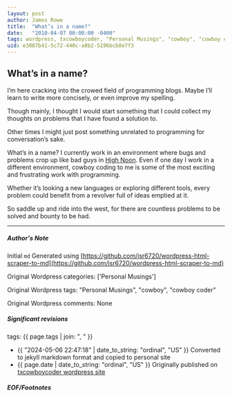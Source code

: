 ```yaml
---
layout: post
author: James Rowe
title:  "What’s in a name?"
date:   "2010-04-07 00:00:00 -0400"
tags: wordpress, txcowboycoder, "Personal Musings", "cowboy", "cowboy coder"
uid: e3087b41-5c72-448c-a8b2-5196bcb8e7f3
---
```



## What’s in a name?


I’m here cracking into the crowed field of programming blogs. Maybe I’ll learn to write more concisely, or even improve my spelling.


Though mainly, I thought I would start something that I could collect my thoughts on problems that I have found a solution to.


Other times I might just post something unrelated to programming for conversation’s sake.


What’s in a name? I currently work in an environment where bugs and problems crop up like bad guys in [High Noon](http://www.imdb.com/title/tt0044706/ "High Noon"). Even if one day I work in a different environment, cowboy coding to me is some of the most exciting and frustrating work with programming.


Whether it’s looking a new languages or exploring different tools, every problem could benefit from a revolver full of ideas emptied at it.


So saddle up and ride into the west, for there are countless problems to be solved and bounty to be had.




---

##### Author's Note

Initial `md` Generated using [https://github.com/jsr6720/wordpress-html-scraper-to-md](https://github.com/jsr6720/wordpress-html-scraper-to-md)

Original Wordpress categories: ['Personal Musings']

Original Wordpress tags: "Personal Musings", "cowboy", "cowboy coder"

Original Wordpress comments: None

##### Significant revisions

tags: {{ page.tags | join: ", " }} <!-- todo move this somewhere -->

- {{ "2024-05-06 22:47:18" | date_to_string: "ordinal", "US" }} Converted to jekyll markdown format and copied to personal site
- {{ page.date | date_to_string: "ordinal", "US" }} Originally published on [txcowboycoder wordpress site](https://txcowboycoder.wordpress.com/2010/04/07/whats-in-a-name/)

##### EOF/Footnotes

